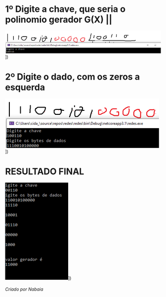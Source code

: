 
<H1>1º Digite a chave, que seria o polinomio gerador G(X) || </h1>

![javascript dark](https://github.com/Yurinabaia/CodigoPolinomial/blob/master/image.png?raw=true)])

<H1>2º Digite o dado, com os zeros a esquerda</h1>

![javascript dark](https://github.com/Yurinabaia/CodigoPolinomial/blob/master/sd.png?raw=true)])

<H1>RESULTADO FINAL</h1>

![javascript dark](https://github.com/Yurinabaia/CodigoPolinomial/blob/master/DDD.png?raw=true)])



<H6> Criado por Nabaia </h6>
